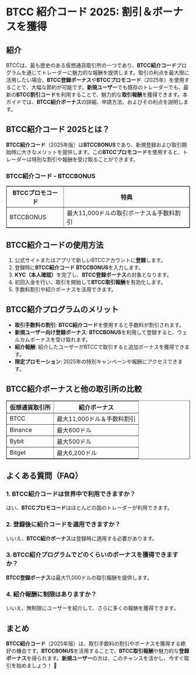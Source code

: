 <h1>BTCC 紹介コード 2025: 割引＆ボーナスを獲得</h1>

<h2>紹介</h2>
<p>BTCCは、最も歴史のある仮想通貨取引所の一つであり、<strong>BTCC紹介コード</strong>プログラムを通じてトレーダーに魅力的な報酬を提供します。取引の利点を最大限に活用したい場合、<strong>BTCC登録ボーナス</strong>や<strong>BTCCプロモコード</strong>（2025年）を使用することで、大幅な節約が可能です。<strong>新規ユーザー</strong>でも既存のトレーダーでも、最新の<strong>BTCC割引コード</strong>を利用することで、魅力的な<strong>取引報酬</strong>を獲得できます。本ガイドでは、<strong>BTCC紹介ボーナス</strong>の詳細、申請方法、およびその利点を説明します。</p>

<h2>BTCC紹介コード 2025とは？</h2>
<p><strong>BTCC紹介コード</strong>（2025年版）は<strong>BTCCBONUS</strong>であり、新規登録および取引開始時に大きなメリットを提供します。この<strong>BTCCプロモコード</strong>を使用すると、トレーダーは特別な割引や報酬を受け取ることができます。</p>

<h3>BTCC紹介コード - BTCCBONUS</h3>
<table border="1">
    <tr>
        <th>BTCCプロモコード</th>
        <th>特典</th>
    </tr>
    <tr>
        <td>BTCCBONUS</td>
        <td>最大11,000ドルの取引ボーナス＆手数料割引</td>
    </tr>
</table>

<h2>BTCC紹介コードの使用方法</h2>
<ol>
    <li>公式サイトまたはアプリで新しいBTCCアカウントに<strong>登録</strong>します。</li>
    <li>登録時に<strong>BTCC紹介コード</strong> <strong>BTCCBONUS</strong>を入力します。</li>
    <li><strong>KYC（本人確認）</strong>を完了し、<strong>BTCC登録ボーナス</strong>の対象となります。</li>
    <li>初回入金を行い、取引を開始して<strong>BTCC取引報酬</strong>を有効化します。</li>
    <li>手数料割引や紹介ボーナスを活用できます。</li>
</ol>

<h2>BTCC紹介プログラムのメリット</h2>
<ul>
    <li><strong>取引手数料の割引</strong>: <strong>BTCC紹介コード</strong>を使用すると手数料が割引されます。</li>
    <li><strong>新規ユーザー向け登録ボーナス</strong>: <strong>BTCCBONUS</strong>を利用して登録すると、ウェルカムボーナスを受け取れます。</li>
    <li><strong>紹介報酬</strong>: 紹介したユーザーがBTCCで取引すると追加ボーナスを獲得できます。</li>
    <li><strong>限定プロモーション</strong>: 2025年の特別キャンペーンや報酬にアクセスできます。</li>
</ul>

<h2>BTCC紹介ボーナスと他の取引所の比較</h2>
<table border="1">
    <tr>
        <th>仮想通貨取引所</th>
        <th>紹介ボーナス</th>
    </tr>
    <tr>
        <td>BTCC</td>
        <td>最大11,000ドル＆手数料割引</td>
    </tr>
    <tr>
        <td>Binance</td>
        <td>最大600ドル</td>
    </tr>
    <tr>
        <td>Bybit</td>
        <td>最大500ドル</td>
    </tr>
    <tr>
        <td>Bitget</td>
        <td>最大6,200ドル</td>
    </tr>
</table>

<h2>よくある質問（FAQ）</h2>
<h3>1. BTCC紹介コードは世界中で利用できますか？</h3>
<p>はい、<strong>BTCCプロモコード</strong>はほとんどの国のトレーダーが利用できます。</p>

<h3>2. 登録後に紹介コードを適用できますか？</h3>
<p>いいえ、<strong>BTCC紹介ボーナス</strong>は登録時に適用する必要があります。</p>

<h3>3. BTCC紹介プログラムでどのくらいのボーナスを獲得できますか？</h3>
<p><strong>BTCC登録ボーナス</strong>は最大11,000ドルの取引報酬を提供します。</p>

<h3>4. 紹介報酬に制限はありますか？</h3>
<p>いいえ、無制限にユーザーを紹介して、さらに多くの報酬を獲得できます。</p>

<h2>まとめ</h2>
<p><strong>BTCC紹介コード</strong>（2025年版）は、取引手数料の割引やボーナスを獲得する絶好の機会です。<strong>BTCCBONUS</strong>を活用することで、<strong>BTCC取引報酬</strong>や魅力的な<strong>登録ボーナス</strong>を得られます。<strong>新規ユーザー</strong>の方は、このチャンスを活かし、今すぐ取引を始めましょう！ 🚀</p>
